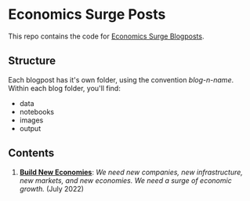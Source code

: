 # Economics Surge Posts
This repo contains the code for [Economics Surge Blogposts](https://economicssurge.substack.com/).

## Structure
Each blogpost has it's own folder, using the convention *blog-n-name*. Within each blog folder, you'll find:

* data
* notebooks
* images
* output

## Contents

1. **[Build New Economies](https://economicssurge.substack.com/p/build-new-economies)**: *We need new companies, new infrastructure, new markets, and new economies. We need a surge of economic growth.* (July 2022)

